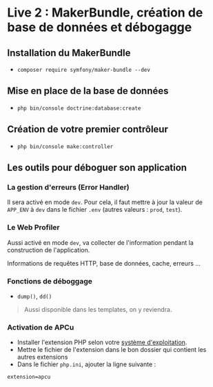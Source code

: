 # Live 2 : MakerBundle, création de base de données et débogagge

## Installation du MakerBundle

* `composer require symfony/maker-bundle --dev`

## Mise en place de la base de données

* `php bin/console doctrine:database:create`

## Création de votre premier contrôleur

* `php bin/console make:controller`

## Les outils pour déboguer son application

### La gestion d'erreurs (Error Handler)

Il sera activé en mode `dev`. Pour cela, il faut mettre à jour la valeur de `APP_ENV` à `dev` dans le fichier `.env` (autres valeurs : `prod`, `test`).

### Le Web Profiler

Aussi activé en mode `dev`, va collecter de l'information pendant la construction de l'application.

Informations de requêtes HTTP, base de données, cache, erreurs ...

### Fonctions de déboggage

* `dump()`, `dd()`

> Aussi disponible dans les templates, on y reviendra.

### Activation de APCu

* Installer l'extension PHP selon votre [système d'exploitation](http://pecl.php.net/package/APCu/5.1.21).
* Mettre le fichier de l'extension dans le bon dossier qui contient les autres extensions
* Dans le fichier `php.ini`, ajouter la ligne suivante :

`extension=apcu`
